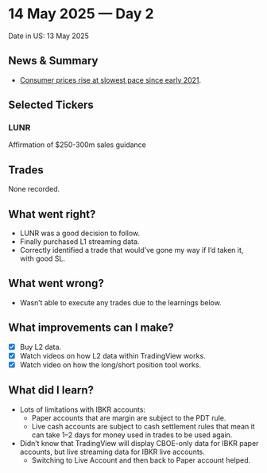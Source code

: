 # 14 May 2025 — Day 2

Date in US: 13 May 2025

## News & Summary

- [Consumer prices rise at slowest pace since early 2021](https://finance.yahoo.com/news/consumer-prices-rise-at-slowest-annual-pace-since-february-2021-185747589.html).

## Selected Tickers

### LUNR

Affirmation of $250-300m sales guidance

## Trades

None recorded.

## What went right?

* LUNR was a good decision to follow.
* Finally purchased L1 streaming data.
* Correctly identified a trade that would’ve gone my way if I’d taken it, with good SL.

## What went wrong?

* Wasn’t able to execute any trades due to the learnings below.

## What improvements can I make?

- [x] Buy L2 data.
- [x] Watch videos on how L2 data within TradingView works.
- [x] Watch video on how the long/short position tool works.

## What did I learn?

* Lots of limitations with IBKR accounts:
	* Paper accounts that are margin are subject to the PDT rule.
	* Live cash accounts are subject to cash settlement rules that mean it can take 1–2 days for money used in trades to be used again.
* Didn’t know that TradingView will display CBOE-only data for IBKR paper accounts, but live streaming data for IBKR live accounts.
    * Switching to Live Account and then back to Paper account helped.
